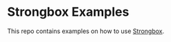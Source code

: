 # Strongbox Examples

This repo contains examples on how to use [Strongbox](https://github.com/schibsted/strongbox).
